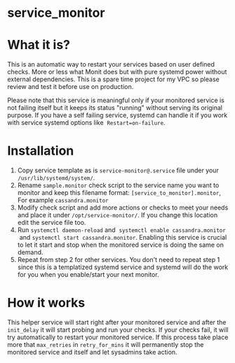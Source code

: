 # service_monitor

What it is?
===

This is an automatic way to restart your services based on user defined checks. More or less what Monit does but with pure systemd power without external dependencies. This is a spare time project for my VPC so please review and test it before use on production.

Please note that this service is meaningful only if your monitored service is not failing itself but it keeps its status "running" without serving its original purpose. If you have a self failing service, systemd can handle it if you work with service systemd options like  `Restart=on-failure`.  

Installation
===

1. Copy service template as is `service-monitor@.service` file under your `/usr/lib/systemd/system/`. 
2. Rename `sample.monitor` check script to the service name you want to monitor and keep this filename format: `[service_to_monitor].monitor`, For example `cassandra.monitor` 
3. Modify check script and add more actions or checks to meet your needs and place it under `/opt/service-monitor/`. If you change this location edit the service file too.
4. Run `systemctl daemon-reload` and  `systemctl enable cassandra.monitor`  and `systemctl start cassandra.monitor`. Enabling this service is crucial to let it start and stop when the monitored service is doing the same on demand.
5. Repeat from step 2 for other services. You don't need to repeat step 1 since this is a templatized systemd service and systemd will do the work for you when you enable/start your next monitor.

How it works
===
This helper service will start right after your monitored service and after the `init_delay` it will start probing and run your checks. If your checks fail, it will try automatically to restart your monitored service. If this process take place more that `max_retries` in `retry_for_mins` it will permanently stop the monitored service and itself and let sysadmins take action.
